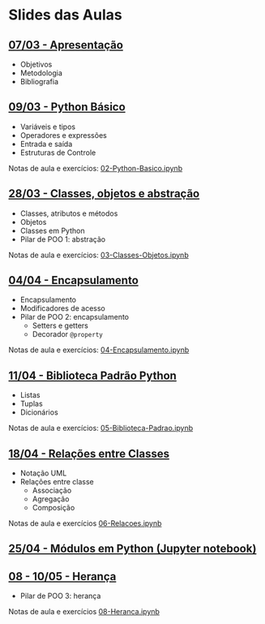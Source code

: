 # Slides das Aulas

## [07/03 - Apresentação](./slides/01-intro/01-intro.html)
 - Objetivos
 - Metodologia
 - Bibliografia

## [09/03 - Python Básico](./slides/02-python-basico/02-python-basico.html)
 - Variáveis e tipos
 - Operadores e expressões
 - Entrada e saída
 - Estruturas de Controle

Notas de aula e exercícios: [02-Python-Basico.ipynb](./slides/02-python-basico/02-Python-Basico.ipynb)

## [28/03 - Classes, objetos e abstração](./slides/03-classes-objetos/03-classes-objetos.html)
 - Classes, atributos e métodos
 - Objetos
 - Classes em Python
 - Pilar de POO 1: abstração

Notas de aula e exercícios: [03-Classes-Objetos.ipynb](./slides/03-classes-objetos/03-Classes-Objetos.ipynb)

## [04/04 - Encapsulamento](./slides/04-encapsulamento/04-encapsulamento.html)
 - Encapsulamento
 - Modificadores de acesso
 - Pilar de POO 2: encapsulamento
    - Setters e getters
    - Decorador `@property`

Notas de aula e exercícios: [04-Encapsulamento.ipynb](./slides/04-encapsulamento/04-Encapsulamento.ipynb)

## [11/04 - Biblioteca Padrão Python](./slides/05-biblioteca-padrao/05-biblioteca-padrao.html)
 - Listas
 - Tuplas
 - Dicionários

Notas de aula e exercícios: [05-Biblioteca-Padrao.ipynb](./slides/05-biblioteca-padrao/05-Biblioteca-Padrao.ipynb)

## [18/04 - Relações entre Classes](./slides/06-relacoes/06-relacoes.html)
 - Notação UML
 - Relações entre classe
    - Associação
    - Agregação
    - Composição

Notas de aula e exercícios [06-Relacoes.ipynb](./slides/06-relacoes/06-Relacoes.ipynb)

## [25/04 - Módulos em Python (Jupyter notebook)](./slides/07-modulos/07-Modulos.ipynb)

## [08 - 10/05 - Herança](./08-heranca)
 - Pilar de POO 3: herança

Notas de aula e exercícios [08-Heranca.ipynb](./slides/08-heranca/08-Heranca.ipynb)

<!--

## [09 - 12/05 - Métodos/Atributos de classe](./09-static)
 - Métodos e atributos de classe

Anotações e exercícios da aula (Jupyter notebook) [09-Static.ipynb](./09-static/09-Static.ipynb)

## [10 - 17/05 - Classes abstratas](./10-classes-abstratas)
 - Classes abstratas
 - Métodos abstratos

Anotações e exercícios da aula (Jupyter notebook) [10-Classes-Abstratas.ipynb](./10-classes-abstratas/10-Classes-Abstratas.ipynb)

## [11 - 24/05 - Polimorfismo](./11-polimorfismo)
 - Pilar de POO 4: Polimorfismo
 - *Duck typing* e polimorfismo em Python

Anotações e exercícios da aula (Jupyter notebook) [11-Polimorfismo.ipynb](./11-polimorfismo/11-Polimorfismo.ipynb)

## [12 - 31/05 - Herança Múltipla](./12-heranca-multipla)
 - Herança múltipla
 - Problemas comuns com herança múltipla
 - *Method resolution order* (MRO)

Anotações e exercícios da aula (Jupyter notebook) [12-Heranca-Multipla.ipynb](./12-heranca-multipla/12-Heranca-Multipla.ipynb)

## [13 - 07/06 - Documentação em Python (Jupyter notebook)](./13-documentacao/13-Documentacao.ipynb)

## [14 - 14/06 - Erros e Exceções](./14-excecoes)
 - Erros e exceções
 - Tratamento de erros
 - Definição de exceções

Anotações e exercícios da aula (Jupyter notebook) [14-Excecoes.ipynb](./14-excecoes/14-Excecoes.ipynb)

## [15 - 21/06 - Interfaces Gráficas](./15-gui)
- Interfaces gráficas em Python com Tkinter
- Componentes (widgets):
   - *label*
   - *frame*
   - *entry*
   - *button*

Anotações e exercícios da aula (Jupyter notebook) [15-GUI.ipynb](./15-gui/15-GUI.ipynb)

[Solução para a calculadora](./15-gui/calculadora_resolucao.ipynb)

## [16 - 28/06 - Padrão de Projeto MVC (Jupyter notebook)](./16-mvc/16-MVC.ipynb)

## [17 - 30/06 - Widgets TK Adicionais (Jupyter notebook)](./17-gui-extra/17-gui-extra.ipynb)

## [18 - 05/07 - Projeto Final (Jupyter notebook)](./18-projeto-final/Projeto_Final_2022.1.ipynb)

[Dicas para implementação](./18-projeto-final/Projeto_Final_dicas.ipynb)

## [23 - 31/01 - Projeto Final 1(Jupyter notebook)](./23-projeto_final1/23-Projeto_Final_parte1.ipynb)
- Implementação do projeto final -- parte 1

## [24 - 02/02 - Projeto Final 2(Jupyter notebook)](./24-projeto_final2/24-Projeto_Final_parte2.ipynb)
- Implementação do projeto final -- parte 2

-->